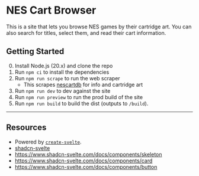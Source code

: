 # NES Cart Browser

This is a site that lets you browse NES games by their cartridge art. You can also search for titles, select them, and read their cart information.

## Getting Started

0. Install Node.js (20.x) and clone the repo
1. Run `npm ci` to install the dependencies
2. Run `npm run scrape` to run the web scraper
    - This scrapes [nescartdb](https://nescartdb.com/) for info and cartridge art
3. Run `npm run dev` to dev against the site
4. Run `npm run preview` to run the prod build of the site
5. Run `npm run build` to build the dist (outputs to `/build`).

---

## Resources

- Powered by [`create-svelte`](https://github.com/sveltejs/kit/tree/main/packages/create-svelte).
- [shadcn-svelte](https://www.shadcn-svelte.com/)
- https://www.shadcn-svelte.com/docs/components/skeleton
- https://www.shadcn-svelte.com/docs/components/card
- https://www.shadcn-svelte.com/docs/components/button